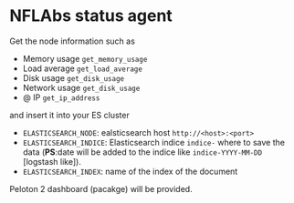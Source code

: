 # NFLAbs status agent

Get the node information such as
 * Memory usage `get_memory_usage`
 * Load average `get_load_average`
 * Disk usage `get_disk_usage`
 * Network usage `get_disk_usage`
 * @ IP `get_ip_address`

and insert it into your ES cluster
 * `ELASTICSEARCH_NODE`: ealsticsearch host `http://<host>:<port>`
 * `ELASTICSEARCH_INDICE`: Elasticsearch indice `indice-` where to save the data (**PS**:date will be added to the indice like `indice-YYYY-MM-DD` [logstash like]).
 * `ELASTICSEARCH_INDEX`: name of the index of the document

Peloton 2 dashboard (pacakge) will be provided.